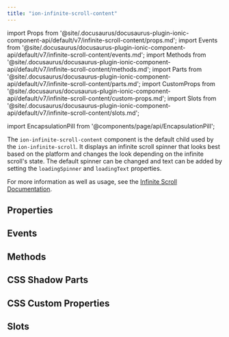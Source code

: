 ```yaml
---
title: "ion-infinite-scroll-content"
---
```


import Props from '@site/.docusaurus/docusaurus-plugin-ionic-component-api/default/v7/infinite-scroll-content/props.md';
import Events from '@site/.docusaurus/docusaurus-plugin-ionic-component-api/default/v7/infinite-scroll-content/events.md';
import Methods from '@site/.docusaurus/docusaurus-plugin-ionic-component-api/default/v7/infinite-scroll-content/methods.md';
import Parts from '@site/.docusaurus/docusaurus-plugin-ionic-component-api/default/v7/infinite-scroll-content/parts.md';
import CustomProps from '@site/.docusaurus/docusaurus-plugin-ionic-component-api/default/v7/infinite-scroll-content/custom-props.md';
import Slots from '@site/.docusaurus/docusaurus-plugin-ionic-component-api/default/v7/infinite-scroll-content/slots.md';

import EncapsulationPill from '@components/page/api/EncapsulationPill';

The `ion-infinite-scroll-content` component is the default child used by the `ion-infinite-scroll`. It displays an infinite scroll spinner that looks best based on the platform and changes the look depending on the infinite scroll's state. The default spinner can be changed and text can be added by setting the `loadingSpinner` and `loadingText` properties.

For more information as well as usage, see the [Infinite Scroll Documentation](./infinite-scroll.md#infinite-scroll-content).

## Properties
<Props />

## Events
<Events />

## Methods
<Methods />

## CSS Shadow Parts
<Parts />

## CSS Custom Properties
<CustomProps />

## Slots
<Slots />